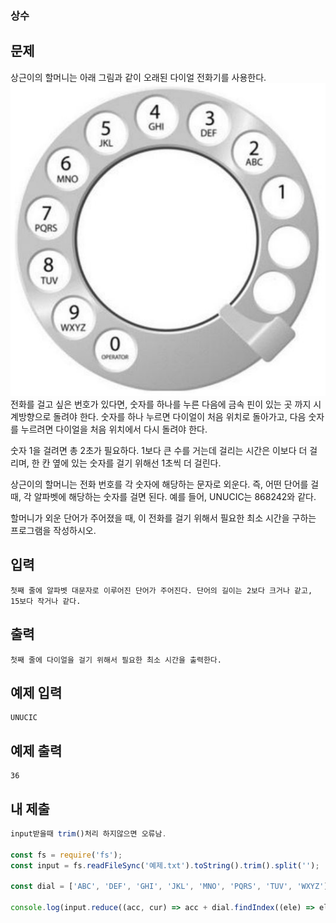 ### 상수

## 문제

상근이의 할머니는 아래 그림과 같이 오래된 다이얼 전화기를 사용한다.
![다이얼](./다이얼.jpeg)
전화를 걸고 싶은 번호가 있다면, 숫자를 하나를 누른 다음에 금속 핀이 있는 곳 까지 시계방향으로 돌려야 한다. 숫자를 하나 누르면 다이얼이 처음 위치로 돌아가고, 다음 숫자를 누르려면 다이얼을 처음 위치에서 다시 돌려야 한다.

숫자 1을 걸려면 총 2초가 필요하다. 1보다 큰 수를 거는데 걸리는 시간은 이보다 더 걸리며, 한 칸 옆에 있는 숫자를 걸기 위해선 1초씩 더 걸린다.

상근이의 할머니는 전화 번호를 각 숫자에 해당하는 문자로 외운다. 즉, 어떤 단어를 걸 때, 각 알파벳에 해당하는 숫자를 걸면 된다. 예를 들어, UNUCIC는 868242와 같다.

할머니가 외운 단어가 주어졌을 때, 이 전화를 걸기 위해서 필요한 최소 시간을 구하는 프로그램을 작성하시오.

## 입력

```
첫째 줄에 알파벳 대문자로 이루어진 단어가 주어진다. 단어의 길이는 2보다 크거나 같고, 15보다 작거나 같다.
```

## 출력

```
첫째 줄에 다이얼을 걸기 위해서 필요한 최소 시간을 출력한다.

```

## 예제 입력

```
UNUCIC
```

## 예제 출력

```
36
```

## 내 제출

```js
input받을때 trim()처리 하지않으면 오류남.

const fs = require('fs');
const input = fs.readFileSync('예제.txt').toString().trim().split('');

const dial = ['ABC', 'DEF', 'GHI', 'JKL', 'MNO', 'PQRS', 'TUV', 'WXYZ'];

console.log(input.reduce((acc, cur) => acc + dial.findIndex((ele) => ele.includes(cur)) + 3, 0));

```
